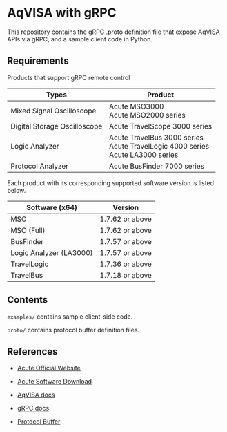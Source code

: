 # AqVISA with gRPC

This repository contains the gRPC .proto definition file that expose AqVISA APIs via gRPC, and a sample client code in Python.

## Requirements

Products that support gRPC remote control

| Types                        | Product                                                                             | 
| ---------------------------- | ----------------------------------------------------------------------------------- |
| Mixed Signal Oscilloscope    | Acute MSO3000<br>Acute MSO2000 series                                               |
| Digital Storage Oscilloscope | Acute TravelScope 3000 series                                                       |
| Logic Analyzer               | Acute TravelBus 3000 series<br>Acute TravelLogic 4000 series<br>Acute LA3000 series |
| Protocol Analyzer            | Acute BusFinder 7000 series                                                         | 

Each product with its corresponding supported software version is listed below. 

| Software (x64)          | Version         | 
| ----------------------- | --------------- |
| MSO                     | 1.7.62 or above |
| MSO (Full)              | 1.7.62 or above |
| BusFinder               | 1.7.57 or above |
| Logic Analyzer (LA3000) | 1.7.57 or above |
| TravelLogic             | 1.7.36 or above |
| TravelBus               | 1.7.18 or above | 


## Contents

`examples/` contains sample client-side code.

`proto/` contains protocol buffer definition files.

## References

* [Acute Official Website](https://www.acute.com.tw/logic-analyzer-en)

* [Acute Software Download](https://www.acute.com.tw/logic-analyzer-en/support/download/software)

* [AqVISA docs](https://www.acute.com.tw/logic-analyzer-en/support/download/sdk-dll)

* [gRPC docs](https://grpc.io/docs/)

* [Protocol Buffer](https://protobuf.dev/)

